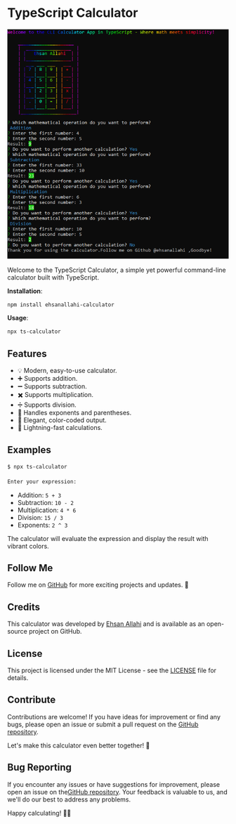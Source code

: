 # TypeScript Calculator

![TypeScript Calculator Logo](calculator-logo.png)

Welcome to the TypeScript Calculator, a simple yet powerful command-line calculator built with TypeScript.

**Installation**:

```bash
npm install ehsanallahi-calculator
```

**Usage**:

```bash
npx ts-calculator
```

## Features

- 💡  Modern, easy-to-use calculator.
- ➕  Supports addition.
- ➖  Supports subtraction.
- ✖️  Supports multiplication.
- ➗  Supports division.
- 🎯  Handles exponents and parentheses.
- 🌈  Elegant, color-coded output.
- 🚀  Lightning-fast calculations.

## Examples

```bash
$ npx ts-calculator

Enter your expression:
```

- Addition: `5 + 3`
- Subtraction: `10 - 2`
- Multiplication: `4 * 6`
- Division: `15 / 3`
- Exponents: `2 ^ 3`

The calculator will evaluate the expression and display the result with vibrant colors.

## Follow Me

Follow me on [GitHub](https://github.com/ehsanallahi) for more exciting projects and updates. 🚀

## Credits

This calculator was developed by [Ehsan Allahi](https://www.linkedin.com/in/ehsanallahiofficial) and is available as an open-source project on GitHub.

## License

This project is licensed under the MIT License - see the [LICENSE](LICENSE) file for details.

## Contribute

Contributions are welcome! If you have ideas for improvement or find any bugs, please open an issue or submit a pull request on the [GitHub repository](https://github.com/ehsanallahi/typescript_calculator).

Let's make this calculator even better together! 🌟

## Bug Reporting

If you encounter any issues or have suggestions for improvement, please open an issue on the[GitHub repository](https://github.com/ehsanallahi/typescript_calculator). Your feedback is valuable to us, and we'll do our best to address any problems.

Happy calculating! 🧮💫
